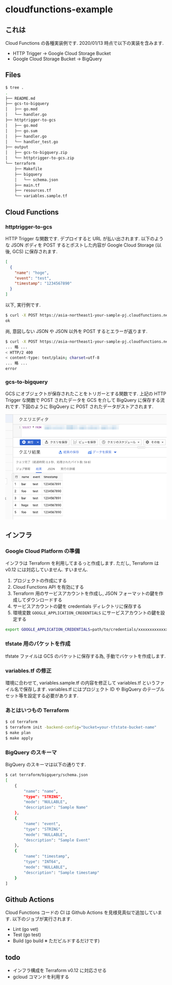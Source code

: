 # cloudfunctions-example

## これは

Cloud Functions の各種実装例です. 2020/01/13 時点で以下の実装を含みます.

* HTTP Trigger -> Google Cloud Storage Bucket
* Google Cloud Storage Bucket -> BigQuery

## Files

```sh
$ tree .
.
├── README.md
├── gcs-to-bigquery
│   ├── go.mod
│   └── handler.go
├── httptrigger-to-gcs
│   ├── go.mod
│   ├── go.sum
│   ├── handler.go
│   └── handler_test.go
├── output
│   ├── gcs-to-bigquery.zip
│   └── httptrigger-to-gcs.zip
└── terraform
    ├── Makefile
    ├── bigquery
    │   └── schema.json
    ├── main.tf
    ├── resources.tf
    └── variables.sample.tf
```

## Cloud Functions

### httptrigger-to-gcs

HTTP Trigger な関数です. デプロイすると URL が払い出されます. 以下のような JSON ボディを POST するとポストした内容が Google Cloud Storage (以後, GCS) に保存されます.

```json
[
  {
    "name": "hoge",
    "event": "test",
    "timestamp": "1234567890"
  }
]
```

以下, 実行例です.

```sh
$ curl -X POST https://asia-northeast1-your-sample-pj.cloudfunctions.net/httptrigger-to-gcs -d '[{"name":"hoge", "event":"test", "timestamp":"1234567890"}]'
ok
```

尚, 意図しない JSON や JSON 以外を POST するとエラーが返ります.

```sh
$ curl -X POST https://asia-northeast1-your-sample-pj.cloudfunctions.net/httptrigger-to-gcs -d 'foo' -v
... 略 ...
< HTTP/2 400
< content-type: text/plain; charset=utf-8
... 略 ...
error
```

### gcs-to-bigquery

GCS にオブジェクトが保存されたことをトリガーとする関数です. 上記の HTTP Trigger な関数で POST されたデータを GCS を介して BigQuery に保存する流れです. 下図のように BigQuery に POST されたデータがストアされます.

![画像](https://raw.githubusercontent.com/inokappa/cloudfunctions-example/master/docs/images/2020011401.png)

## インフラ

### Google Cloud Platform の準備

インフラは Terraform を利用してまるっと作成します. ただし, Terraform は v0.12 には対応していません. すいません.

1. プロジェクトの作成にする
1. Cloud Functions API を有効にする
1. Terraform 用のサービスアカウントを作成し, JSON フォーマットの鍵を作成してダウンロードする
1. サービスアカウントの鍵を credentials ディレクトリに保存する
1. 環境変数 `GOOGLE_APPLICATION_CREDENTIALS` にサービスアカウントの鍵を設定する

```sh
export GOOGLE_APPLICATION_CREDENTIALS=path/to/credentials/xxxxxxxxxxxxxx.json
```

### tfstate 用のバケットを作成

tfstate ファイルは GCS のバケットに保存する為, 手動でバケットを作成します.

### variables.tf の修正

環境に合わせて, variables.sample.tf の内容を修正して variables.tf というファイル名で保存します. variables.tf にはプロジェクト ID や BigQuery のテーブルセット等を設定する必要があります.

### あとはいつもの Terraform

```sh
$ cd terraform
$ terraform init -backend-config="bucket=your-tfstate-bucket-name"
$ make plan
$ make apply
```

### BigQuery のスキーマ

BigQuery のスキーマは以下の通りです.

```sh
$ cat terraform/bigquery/schema.json
[
    {
        "name": "name",
        "type": "STRING",
        "mode": "NULLABLE",
        "description": "Sample Name"
    },
    {
        "name": "event",
        "type": "STRING",
        "mode": "NULLABLE",
        "description": "Sample Event"
    },
    {
        "name": "timestamp",
        "type": "INT64",
        "mode": "NULLABLE",
        "description": "Sample timestamp"
    }
]
```

## Github Actions

Cloud Functions コードの CI は Github Actions を見様見真似で追加しています. 以下のジョブが実行されます.

* Lint (go vet)
* Test (go test)
* Build (go build ※ ただビルドするだけです)

## todo

* インフラ構成を Terraform v0.12 に対応させる
* gcloud コマンドを利用する
